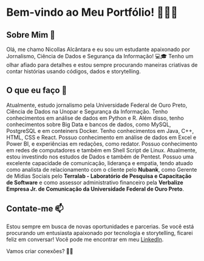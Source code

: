 <!DOCTYPE html>
<html lang="en">

<head>
    <meta charset="UTF-8">
    <meta name="viewport" content="width=device-width, initial-scale=1.0">
</head>

<body>
    <div class="container">
        <h1>Bem-vindo ao Meu Portfólio! 👩‍💻📰</h1>
        <h2>Sobre Mim 🌟</h2>
        <p> Olá, me chamo Nicollas Alcântara e eu sou um estudante apaixonado por Jornalismo, Ciência de Dados e Segurança da Informação! 💻🎓 Tenho um olhar afiado para detalhes e
            estou sempre procurando maneiras criativas de contar histórias usando códigos, dados e storytelling.</p>
        <h2>O que eu faço 🚀</h2>
        <p>Atualmente, estudo jornalismo pela Universidade Federal de Ouro Preto, Ciência de Dados na Unopar e Segurança da Informação. Tenho conhecimentos em análise de dados em Python e R. Além disso, tenho conhecimentos sobre Big Data e bancos de dados, como MySQL, PostgreSQL e em conteiners Docker. Tenho conhecimentos em Java, C++, HTML, CSS e React. Possuo conhecimento em análise de dados em Excel e Power BI, e experiências em redações, como redator. Possuo conhecimento em redes de computadores e também em Shell Script de Linux. Atualmente, estou investindo nos estudos de Dados e também de Pentest. Possuo uma excelente capacidade de comunicação, liderança e empatia, tendo atuado como analista de relacionamento com o cliente pelo <b>Nubank</b>, como Gerente de Mídias Sociais pelo <b>Terralab - Laboratório de Pesquisa e Capacitação de Software</b> e como assessor administrativo financeiro pela <b>Verbalize Empresa Jr. de Comunicação da Universidade Federal de Ouro Preto</b>.</p>
        <h2>Contate-me 📫</h2>
        <p>Estou sempre em busca de novas oportunidades e parcerias. Se você está procurando um entusiasta
            apaixonado por tecnologia e storytelling, ficarei feliz em conversar! Você pode me encontrar em meu <a
                href="https://www.linkedin.com/in/nicollas-alc%C3%A2ntara-8650b5132/">LinkedIn</a>.</p>
        <p>Vamos criar conexões? 🌟✨</p><p><i class="fa-brands fa-linkedin"></i></p>
    </div>
</body>

</html>
